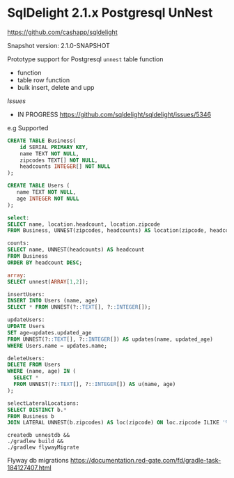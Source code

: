# SqlDelight 2.1.x Postgresql UnNest 

https://github.com/cashapp/sqldelight

Snapshot version: 2.1.0-SNAPSHOT

Prototype support for Postgresql `unnest` table function 

* function
* table row function
* bulk insert, delete and upp

*Issues*
* IN PROGRESS https://github.com/sqldelight/sqldelight/issues/5346

e.g Supported
```sql
CREATE TABLE Business(
    id SERIAL PRIMARY KEY,
    name TEXT NOT NULL,
    zipcodes TEXT[] NOT NULL,
    headcounts INTEGER[] NOT NULL
);

CREATE TABLE Users (
   name TEXT NOT NULL,
   age INTEGER NOT NULL
);

select:
SELECT name, location.headcount, location.zipcode
FROM Business, UNNEST(zipcodes, headcounts) AS location(zipcode, headcount);

counts:
SELECT name, UNNEST(headcounts) AS headcount
FROM Business
ORDER BY headcount DESC;

array:
SELECT unnest(ARRAY[1,2]);

insertUsers:
INSERT INTO Users (name, age)
SELECT * FROM UNNEST(?::TEXT[], ?::INTEGER[]);

updateUsers:
UPDATE Users
SET age=updates.updated_age
FROM UNNEST(?::TEXT[], ?::INTEGER[]) AS updates(name, updated_age)
WHERE Users.name = updates.name;

deleteUsers:
DELETE FROM Users
WHERE (name, age) IN (
  SELECT *
  FROM UNNEST(?::TEXT[], ?::INTEGER[]) AS u(name, age)
);

selectLateralLocations:
SELECT DISTINCT b.*
FROM Business b
JOIN LATERAL UNNEST(b.zipcodes) AS loc(zipcode) ON loc.zipcode ILIKE '%' || :query || '%';

```

```shell
createdb unnestdb &&
./gradlew build &&
./gradlew flywayMigrate
```

Flyway db migrations
https://documentation.red-gate.com/fd/gradle-task-184127407.html
